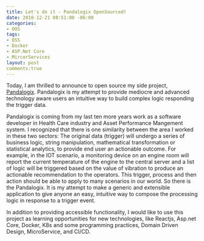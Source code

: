 ```yaml
---
title: Let's do it - Pandalogix OpenSourced!
date: 2018-12-21 08:51:00 -06:00
categories:
- OOS
tags:
- OSS
- Docker
- ASP.Net Core
- MircorServices
layout: post
comments:true
---
```


Today, I am thrilled to announce to open source my side project, [Pandalogix](https://www.pandalogix.com). Pandalogix is my attempt to provide mediocre and advanced technology aware users an intuitive way to build complex logic responding the trigger data.

<!--more-->

Pandalogix is coming from my last ten more years work as a software developer in Health Care industry and Asset Performance Mangement system. I recognized that there is one similarity between the area I worked in these two sectors: The original data (trigger) will undergo a series of business logic, string manipulation, mathematical transformation or statistical analytics, to provide end user an actionable outcome. For example, in the IOT scenario, a monitoring device on an engine room will report the current temperature of the engine to the central server and a list of logic will be triggered based on the value of vibration to produce an actionable recommendation to the operators. This trigger, process and then action should be able to apply to many scenarios in our world. So there is the Pandalogix. It is my attempt to make a generic and extensible application to give anyone an easy, intuitive way to compose the processing logic in response to a trigger event.

In addition to providing accessible functionality, I would like to use this project as learning opportunities for new technologies, like Reactjs, Asp.net Core, Docker, K8s and some programming practices, Domain Driven Design, MicroService, and CI/CD.


